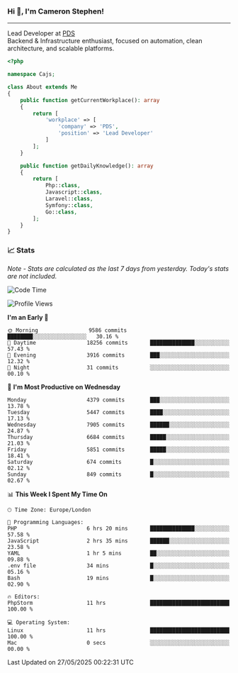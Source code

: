 ### Hi 👋, I'm Cameron Stephen!

---

Lead Developer at [PDS](https://prindatasolutions.co.uk)  
Backend & Infrastructure enthusiast, focused on automation, clean architecture, and scalable platforms.


```php
<?php

namespace Cajs;

class About extends Me
{
    public function getCurrentWorkplace(): array
    {
        return [
            'workplace' => [
                'company' => 'PDS',
                'position' => 'Lead Developer'
            ]
        ];
    }

    public function getDailyKnowledge(): array
    {
        return [
            Php::class,
            Javascript::class,
            Laravel::class,
            Symfony::class,
            Go::class,
        ];
    }
}
```

### 📈 Stats
<p><em>Note - Stats are calculated as the last 7 days from yesterday. Today's stats are not included.</em></p>


<!--START_SECTION:waka-->
![Code Time](http://img.shields.io/badge/Code%20Time-4%2C493%20hrs%2041%20mins-blue)

![Profile Views](http://img.shields.io/badge/Profile%20Views-0-blue)

**I'm an Early 🐤** 

```text
🌞 Morning                9586 commits        ████████░░░░░░░░░░░░░░░░░   30.16 % 
🌆 Daytime                18256 commits       ██████████████░░░░░░░░░░░   57.43 % 
🌃 Evening                3916 commits        ███░░░░░░░░░░░░░░░░░░░░░░   12.32 % 
🌙 Night                  31 commits          ░░░░░░░░░░░░░░░░░░░░░░░░░   00.10 % 
```
📅 **I'm Most Productive on Wednesday** 

```text
Monday                   4379 commits        ███░░░░░░░░░░░░░░░░░░░░░░   13.78 % 
Tuesday                  5447 commits        ████░░░░░░░░░░░░░░░░░░░░░   17.13 % 
Wednesday                7905 commits        ██████░░░░░░░░░░░░░░░░░░░   24.87 % 
Thursday                 6684 commits        █████░░░░░░░░░░░░░░░░░░░░   21.03 % 
Friday                   5851 commits        █████░░░░░░░░░░░░░░░░░░░░   18.41 % 
Saturday                 674 commits         █░░░░░░░░░░░░░░░░░░░░░░░░   02.12 % 
Sunday                   849 commits         █░░░░░░░░░░░░░░░░░░░░░░░░   02.67 % 
```


📊 **This Week I Spent My Time On** 

```text
🕑︎ Time Zone: Europe/London

💬 Programming Languages: 
PHP                      6 hrs 20 mins       ██████████████░░░░░░░░░░░   57.58 % 
JavaScript               2 hrs 35 mins       ██████░░░░░░░░░░░░░░░░░░░   23.58 % 
YAML                     1 hr 5 mins         ██░░░░░░░░░░░░░░░░░░░░░░░   09.88 % 
.env file                34 mins             █░░░░░░░░░░░░░░░░░░░░░░░░   05.16 % 
Bash                     19 mins             █░░░░░░░░░░░░░░░░░░░░░░░░   02.90 % 

🔥 Editors: 
PhpStorm                 11 hrs              █████████████████████████   100.00 % 

💻 Operating System: 
Linux                    11 hrs              █████████████████████████   100.00 % 
Mac                      0 secs              ░░░░░░░░░░░░░░░░░░░░░░░░░   00.00 % 
```


 Last Updated on 27/05/2025 00:22:31 UTC
<!--END_SECTION:waka-->
